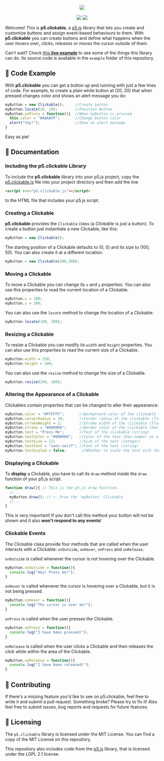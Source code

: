 <p align="center">
  <img src="https://github.com/Lartu/p5.clickable/blob/master/images/logo.png">
  <br><br>
  <img src="https://img.shields.io/badge/license-MIT-red?style=flat-square">
  <img src="https://img.shields.io/badge/current_version-1.2-green.svg?style=flat-square">
</p>


Welcome! This is **p5.clickable**, a [p5.js](http://p5js.org) library that lets you create and customize buttons and assign event-based behaviours to them. With **p5.clickable** you can create buttons and define what happens when the user *hovers over*, *clicks*, *releases* or *moves* the cursor *outside* of them.

Can't wait? Check [this **live example**](https://lartu.github.io/projects/p5.clickable/example.html) to see some of the things this library can do. Its source code is available in the `example` folder of this repository.

## :telescope: Code Example
With **p5.clickable** you can get a button up and running with just a few lines of code. For example, to create a plain white button at (20, 20) that when pressed changes color and shows an alert message you do:

```javascript
myButton = new Clickable();     //Create button
myButton.locate(20, 20);        //Position Button
myButton.onPress = function(){  //When myButton is pressed
  this.color = "#AAAAFF";       //Change button color
  alert("Yay!");                //Show an alert message
}
```
Easy as pie!

## :microscope: Documentation

### Including the p5.clickable Library

To include the **p5.clickable** library into your p5.js project, copy the [p5.clickable.js](library/p5.clickable.js) file into
your project directory and then add the line

```html
<script src="p5.clickable.js"></script>
```

to the HTML file that includes your p5.js script.

### Creating a Clickable

**p5.clickable** provides the `Clickable` class (a *Clickable* is just a button). To create a button just instantiate a new Clickable, like this:

```javascript
myButton = new Clickable();
```

The starting position of a Clickable defaults to (0, 0) and its size to (100, 50). You can also create it at a different location:

```javascript
myButton = new Clickable(200,300);
```

### Moving a Clickable

To move a Clickable you can change its `x` and `y` properties. You can also use this properties to read the current
location of a Clickable.

```javascript
myButton.x = 100;
myButton.y = 200;
```

You can also use the `locate` method to change the location of a Clickable.

```javascript
myButton.locate(100, 200);
```

### Resizing a Clickable

To resize a Clickable you can modify its `width` and `height` properties. You can also use this properties to read the current size of a Clickable.

```javascript
myButton.width = 250;
myButton.height = 100;
```

You can also use the `resize` method to change the size of a Clickable.

```javascript
myButton.resize(250, 100);
```

### Altering the Appearance of a Clickable

Clickables contain properties that can be changed to alter their appearance:

```javascript
myButton.color = "#FFFFFF";       //Background color of the clickable (hex number as a string)
myButton.cornerRadius = 10;       //Corner radius of the clickable (float)
myButton.strokeWeight = 2;        //Stroke width of the clickable (float)
myButton.stroke = "#000000";      //Border color of the clickable (hex number as a string)
myButton.text = "Press Me";       //Text of the clickable (string)
myButton.textColor = "#000000";   //Color of the text (hex number as a string)
myButton.textSize = 12;           //Size of the text (integer)
myButton.textFont = "sans-serif"; //Font of the text (string)
myButton.textScaled = false;       //Whether to scale the text with the clickable (boolean)
```

### Displaying a Clickable

To **display** a Clickable, you have to call its `draw` method inside the `draw` function of your p5.js script.

```javascript
function draw(){ // This is the p5.js draw function.
  //...
  myButton.draw(); // <- Draw the 'myButton' Clickable
  //...
}
```

This is very important! If you don't call this method your button will not be shown and it also **won't respond
to any events**!

### Clickable Events

The Clickable class provide four methods that are called when the user interacts with a Clickable: `onOutside`, `onHover`, `onPress` and `onRelease`.

`onOutside` is called whenever the cursor is not hovering over the Clickable.

```javascript
myButton.onOutside = function(){
  console.log("Hey! Press me!");
}
```

`onHover` is called whenever the cursor is hovering over a Clickable, but it is not being pressed.

```javascript
myButton.onHover = function(){
  console.log("The cursor is over me!");
}
```

`onPress` is called when the user presses the Clickable.

```javascript
myButton.onPress = function(){
  console.log("I have been pressed!");
}
```

`onRelease` is called when the user clicks a Clickable and then releases the click while within the area of the Clickable.

```javascript
myButton.onRelease = function(){
  console.log("I have been released!");
}
```

## :beers: Contributing
If there's a missing feature you'd like to see on p5.clickable, feel free to write it and submit a pull request. Something broke? Please try to fix it! Also feel free to submit issues, bug reports and requests for future features.

## :scroll: Licensing  
The `p5.clickable` library is licensed under the MIT License. You can find a copy of the MIT License on this repository.

This repository also includes code from the [p5.js](https://github.com/processing/p5.js) library, that is licensed under the LGPL 2.1 license.
